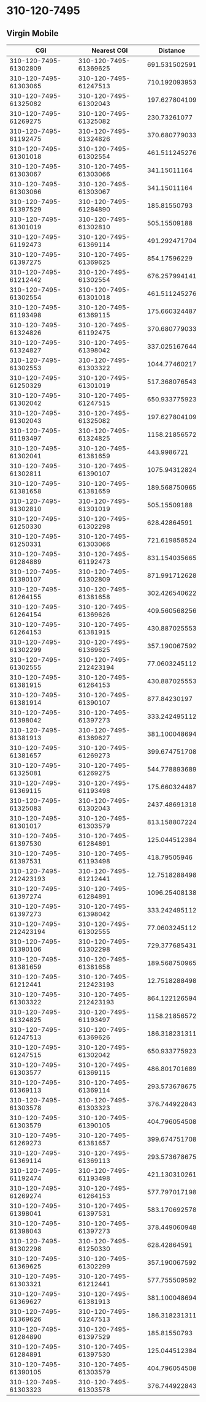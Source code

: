 # 310-120-7495
## Virgin Mobile


| CGI | Nearest CGI | Distance |
|-----|-------------|----------|
| 310-120-7495-61302809 | 310-120-7495-61369625 | 691.531502591 |
| 310-120-7495-61303065 | 310-120-7495-61247513 | 710.192093953 |
| 310-120-7495-61325082 | 310-120-7495-61302043 | 197.627804109 |
| 310-120-7495-61269275 | 310-120-7495-61325082 | 230.73261077 |
| 310-120-7495-61192475 | 310-120-7495-61324826 | 370.680779033 |
| 310-120-7495-61301018 | 310-120-7495-61302554 | 461.511245276 |
| 310-120-7495-61303067 | 310-120-7495-61303066 | 341.15011164 |
| 310-120-7495-61303066 | 310-120-7495-61303067 | 341.15011164 |
| 310-120-7495-61397529 | 310-120-7495-61284890 | 185.81550793 |
| 310-120-7495-61301019 | 310-120-7495-61302810 | 505.15509188 |
| 310-120-7495-61192473 | 310-120-7495-61369114 | 491.292471704 |
| 310-120-7495-61397275 | 310-120-7495-61369625 | 854.17596229 |
| 310-120-7495-61212442 | 310-120-7495-61302554 | 676.257994141 |
| 310-120-7495-61302554 | 310-120-7495-61301018 | 461.511245276 |
| 310-120-7495-61193498 | 310-120-7495-61369115 | 175.660324487 |
| 310-120-7495-61324826 | 310-120-7495-61192475 | 370.680779033 |
| 310-120-7495-61324827 | 310-120-7495-61398042 | 337.025167644 |
| 310-120-7495-61302553 | 310-120-7495-61303322 | 1044.77460217 |
| 310-120-7495-61250329 | 310-120-7495-61301019 | 517.368076543 |
| 310-120-7495-61302042 | 310-120-7495-61247515 | 650.933775923 |
| 310-120-7495-61302043 | 310-120-7495-61325082 | 197.627804109 |
| 310-120-7495-61193497 | 310-120-7495-61324825 | 1158.21856572 |
| 310-120-7495-61302041 | 310-120-7495-61381659 | 443.9986721 |
| 310-120-7495-61302811 | 310-120-7495-61390107 | 1075.94312824 |
| 310-120-7495-61381658 | 310-120-7495-61381659 | 189.568750965 |
| 310-120-7495-61302810 | 310-120-7495-61301019 | 505.15509188 |
| 310-120-7495-61250330 | 310-120-7495-61302298 | 628.42864591 |
| 310-120-7495-61250331 | 310-120-7495-61303066 | 721.619858524 |
| 310-120-7495-61284889 | 310-120-7495-61192473 | 831.154035665 |
| 310-120-7495-61390107 | 310-120-7495-61302809 | 871.991712628 |
| 310-120-7495-61264155 | 310-120-7495-61381658 | 302.426540622 |
| 310-120-7495-61264154 | 310-120-7495-61369626 | 409.560568256 |
| 310-120-7495-61264153 | 310-120-7495-61381915 | 430.887025553 |
| 310-120-7495-61302299 | 310-120-7495-61369625 | 357.190067592 |
| 310-120-7495-61302555 | 310-120-7495-212423194 | 77.0603245112 |
| 310-120-7495-61381915 | 310-120-7495-61264153 | 430.887025553 |
| 310-120-7495-61381914 | 310-120-7495-61390107 | 877.84230197 |
| 310-120-7495-61398042 | 310-120-7495-61397273 | 333.242495112 |
| 310-120-7495-61381913 | 310-120-7495-61369627 | 381.100048694 |
| 310-120-7495-61381657 | 310-120-7495-61269273 | 399.674751708 |
| 310-120-7495-61325081 | 310-120-7495-61269275 | 544.778893689 |
| 310-120-7495-61369115 | 310-120-7495-61193498 | 175.660324487 |
| 310-120-7495-61325083 | 310-120-7495-61302043 | 2437.48691318 |
| 310-120-7495-61301017 | 310-120-7495-61303579 | 813.158807224 |
| 310-120-7495-61397530 | 310-120-7495-61284891 | 125.044512384 |
| 310-120-7495-61397531 | 310-120-7495-61193498 | 418.79505946 |
| 310-120-7495-212423193 | 310-120-7495-61212441 | 12.7518288498 |
| 310-120-7495-61397274 | 310-120-7495-61284891 | 1096.25408138 |
| 310-120-7495-61397273 | 310-120-7495-61398042 | 333.242495112 |
| 310-120-7495-212423194 | 310-120-7495-61302555 | 77.0603245112 |
| 310-120-7495-61390106 | 310-120-7495-61302298 | 729.377685431 |
| 310-120-7495-61381659 | 310-120-7495-61381658 | 189.568750965 |
| 310-120-7495-61212441 | 310-120-7495-212423193 | 12.7518288498 |
| 310-120-7495-61303322 | 310-120-7495-212423193 | 864.122126594 |
| 310-120-7495-61324825 | 310-120-7495-61193497 | 1158.21856572 |
| 310-120-7495-61247513 | 310-120-7495-61369626 | 186.318231311 |
| 310-120-7495-61247515 | 310-120-7495-61302042 | 650.933775923 |
| 310-120-7495-61303577 | 310-120-7495-61369115 | 486.801701689 |
| 310-120-7495-61369113 | 310-120-7495-61369114 | 293.573678675 |
| 310-120-7495-61303578 | 310-120-7495-61303323 | 376.744922843 |
| 310-120-7495-61303579 | 310-120-7495-61390105 | 404.796054508 |
| 310-120-7495-61269273 | 310-120-7495-61381657 | 399.674751708 |
| 310-120-7495-61369114 | 310-120-7495-61369113 | 293.573678675 |
| 310-120-7495-61192474 | 310-120-7495-61193498 | 421.130310261 |
| 310-120-7495-61269274 | 310-120-7495-61264153 | 577.797017198 |
| 310-120-7495-61398041 | 310-120-7495-61397531 | 583.170692578 |
| 310-120-7495-61398043 | 310-120-7495-61397273 | 378.449060948 |
| 310-120-7495-61302298 | 310-120-7495-61250330 | 628.42864591 |
| 310-120-7495-61369625 | 310-120-7495-61302299 | 357.190067592 |
| 310-120-7495-61303321 | 310-120-7495-61212441 | 577.755509592 |
| 310-120-7495-61369627 | 310-120-7495-61381913 | 381.100048694 |
| 310-120-7495-61369626 | 310-120-7495-61247513 | 186.318231311 |
| 310-120-7495-61284890 | 310-120-7495-61397529 | 185.81550793 |
| 310-120-7495-61284891 | 310-120-7495-61397530 | 125.044512384 |
| 310-120-7495-61390105 | 310-120-7495-61303579 | 404.796054508 |
| 310-120-7495-61303323 | 310-120-7495-61303578 | 376.744922843 |
